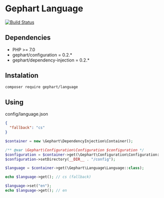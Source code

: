 Gephart Language
===

[![Build Status](https://travis-ci.org/gephart/language.svg?branch=master)](https://travis-ci.org/gephart/language)

Dependencies
---
 - PHP >= 7.0
 - gephart/configuration = 0.2.*
 - gephart/dependency-injection = 0.2.*

Instalation
---

```bash
composer require gephart/language
```

Using
---

config/language.json
```json
{
  "fallback": "cs"
}
```

```php
$container = new \Gephart\DependencyInjection\Container();

/** @var \Gephart\Configuration\Configuration $configuration */
$configuration = $container->get(\Gephart\Configuration\Configuration::class);
$configuration->setDirectory(__DIR__ . "/config");

$language = $container->get(\Gephart\Language\Language::class);

echo $language->get(); // cs (fallback)

$language->set("en");
echo $language->get(); // en
```